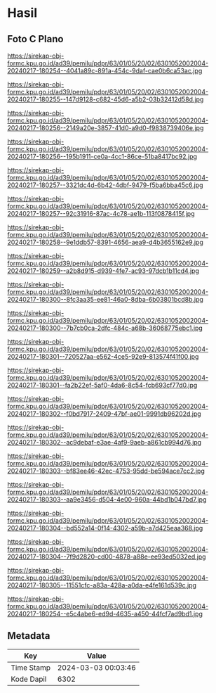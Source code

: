 # Hasil

## Foto C Plano

https://sirekap-obj-formc.kpu.go.id/ad39/pemilu/pdpr/63/01/05/20/02/6301052002004-20240217-180254--4041a89c-891a-454c-9daf-cae0b6ca53ac.jpg

https://sirekap-obj-formc.kpu.go.id/ad39/pemilu/pdpr/63/01/05/20/02/6301052002004-20240217-180255--147d9128-c682-45d6-a5b2-03b32412d58d.jpg

https://sirekap-obj-formc.kpu.go.id/ad39/pemilu/pdpr/63/01/05/20/02/6301052002004-20240217-180256--2149a20e-3857-41d0-a9d0-f9838739406e.jpg

https://sirekap-obj-formc.kpu.go.id/ad39/pemilu/pdpr/63/01/05/20/02/6301052002004-20240217-180256--195b1911-ce0a-4cc1-86ce-51ba8417bc92.jpg

https://sirekap-obj-formc.kpu.go.id/ad39/pemilu/pdpr/63/01/05/20/02/6301052002004-20240217-180257--3321dc4d-6b42-4dbf-9479-f5ba6bba45c6.jpg

https://sirekap-obj-formc.kpu.go.id/ad39/pemilu/pdpr/63/01/05/20/02/6301052002004-20240217-180257--92c31916-87ac-4c78-ae1b-113f0878415f.jpg

https://sirekap-obj-formc.kpu.go.id/ad39/pemilu/pdpr/63/01/05/20/02/6301052002004-20240217-180258--9e1ddb57-8391-4656-aea9-d4b3655162e9.jpg

https://sirekap-obj-formc.kpu.go.id/ad39/pemilu/pdpr/63/01/05/20/02/6301052002004-20240217-180259--a2b8d915-d939-4fe7-ac93-97dcb1b11cd4.jpg

https://sirekap-obj-formc.kpu.go.id/ad39/pemilu/pdpr/63/01/05/20/02/6301052002004-20240217-180300--8fc3aa35-ee81-46a0-8dba-6b03801bcd8b.jpg

https://sirekap-obj-formc.kpu.go.id/ad39/pemilu/pdpr/63/01/05/20/02/6301052002004-20240217-180300--7b7cb0ca-2dfc-484c-a68b-36068775ebc1.jpg

https://sirekap-obj-formc.kpu.go.id/ad39/pemilu/pdpr/63/01/05/20/02/6301052002004-20240217-180301--720527aa-e562-4ce5-92e9-813574f41f00.jpg

https://sirekap-obj-formc.kpu.go.id/ad39/pemilu/pdpr/63/01/05/20/02/6301052002004-20240217-180301--fa2b22ef-5af0-4da6-8c54-fcb693cf77d0.jpg

https://sirekap-obj-formc.kpu.go.id/ad39/pemilu/pdpr/63/01/05/20/02/6301052002004-20240217-180302--f0bd7917-2409-47bf-ae01-9991db96202d.jpg

https://sirekap-obj-formc.kpu.go.id/ad39/pemilu/pdpr/63/01/05/20/02/6301052002004-20240217-180302--ac9debaf-e3ae-4af9-9aeb-a861cb994d76.jpg

https://sirekap-obj-formc.kpu.go.id/ad39/pemilu/pdpr/63/01/05/20/02/6301052002004-20240217-180303--bf83ee46-42ec-4753-95dd-be594ace7cc2.jpg

https://sirekap-obj-formc.kpu.go.id/ad39/pemilu/pdpr/63/01/05/20/02/6301052002004-20240217-180303--aa9e3456-d504-4e00-960a-44bd1b047bd7.jpg

https://sirekap-obj-formc.kpu.go.id/ad39/pemilu/pdpr/63/01/05/20/02/6301052002004-20240217-180304--bd552a14-0f14-4302-a59b-a7d425eaa368.jpg

https://sirekap-obj-formc.kpu.go.id/ad39/pemilu/pdpr/63/01/05/20/02/6301052002004-20240217-180304--7f9d2820-cd00-4878-a88e-ee93ed5032ed.jpg

https://sirekap-obj-formc.kpu.go.id/ad39/pemilu/pdpr/63/01/05/20/02/6301052002004-20240217-180305--11551cfc-a83a-428a-a0da-e4fe161d539c.jpg

https://sirekap-obj-formc.kpu.go.id/ad39/pemilu/pdpr/63/01/05/20/02/6301052002004-20240217-180254--e5c4abe6-ed9d-4635-a450-44fcf7ad9bd1.jpg


## Metadata

| Key        | Value               |
| ---------- | ------------------- |
| Time Stamp | 2024-03-03 00:03:46 |
| Kode Dapil | 6302                |



